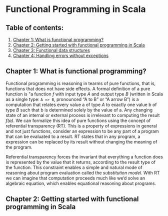 # Functional Programming in Scala

## Table of contents:

1. [Chapter 1: What is functional programming?](#Chapter1)
2. [Chapter 2: Getting started with functional programming in Scala](#Chapter2)
3. [Chapter 3: Functional data structures](#Chapter3)
4. [Chapter 4: Handling errors without exceptions](#Chapter4)

## Chapter 1: What is functional programming?<a name="Chapter1"></a>

Functional programming is reasoning in tearms of pure functions, that is, functions that does not have side effects. A formal definition of a pure
function is "a function _f_ with input type _A_ and output type _B_ (written in Scala as a single type: `A => B`, pronounced “A to B” or “A arrow B”)
is a computation that relates every value a of type _A_ to exactly one value b of type _B_ such that b is determined solely by the value of a. Any
changing state of an internal or external process is irrelevant to computing the result _f(a)_.
We can formalize this idea of pure functions using the concept of referential transparency (RT). This is a property of expressions in general and not
just functions, consider an expression to be any part of a program that can be evaluated to a result. RT states that in any program, a expression
can be replaced by its result without changing the meaning of the program.

Referential transparency forces the invariant that everything a function does is represented by the value that it returns, according to the result
type of the function. This constraint enables a simple and natural mode of reasoning about program evaluation called the _substitution model_. With RT
we can imagine that computation proceeds much like we’d solve an algebraic equation, which enables equational reasoning about programs.

## Chapter 2: Getting started with functional programming in Scala<a name="Chapter2"></a>

